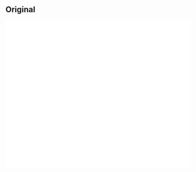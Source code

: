 ## Original

<div align="center">
	<img src="../SVG/typewriter/typewriter.svg" width="800" height="400">
</div>